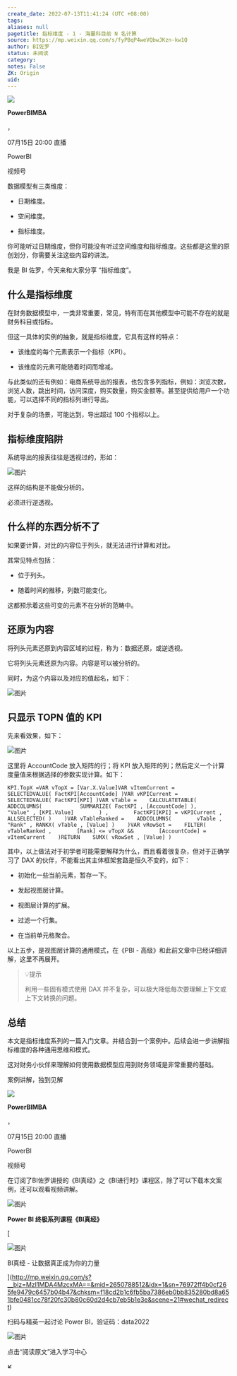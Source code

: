 ```yaml
---
create_date: 2022-07-13T11:41:24 (UTC +08:00)
tags: 
aliases: null
pagetitle: 指标维度 - 1 - 海量科目前 N 名计算
source: https://mp.weixin.qq.com/s/fyPBqP4weVQbwJKzn-kw1Q
author: BI佐罗
status: 未阅读
category: 
notes: False
ZK: Origin
uid: 
---
```


![](https://wx.qlogo.cn/finderhead/Q3auHgzwzM4Rz9mYvEFH2tuPTpv0svaghGlMxxNNbNjkwBJCRr1RFw/0)

**PowerBIMBA**

，

07月15日 20:00 直播

PowerBI

视频号

数据模型有三类维度：

-   日期维度。
    
-   空间维度。
    
-   指标维度。
    

你可能听过日期维度，但你可能没有听过空间维度和指标维度。这些都是这里的原创划分，你需要关注这些内容的讲法。

我是 BI 佐罗，今天来和大家分享 “指标维度”。

## 什么是指标维度

在财务数据模型中，一类非常重要，常见，特有而在其他模型中可能不存在的就是财务科目或指标。

但这一具体的实例的抽象，就是指标维度，它具有这样的特点：

-   该维度的每个元素表示一个指标（KPI）。
    
-   该维度的元素可能随着时间而增减。
    

与此类似的还有例如：电商系统导出的报表，也包含多列指标，例如：浏览次数，浏览人数，跳出时间，访问深度，购买数量，购买金额等。甚至提供给用户一个功能，可以选择不同的指标列进行导出。

对于复杂的场景，可能达到，导出超过 100 个指标以上。

## 指标维度陷阱

系统导出的报表往往是透视过的，形如：

![图片](https://mmbiz.qpic.cn/mmbiz_png/09hv4Xua0LNawlcSgJLOtuPnicAhzrRcFMTmnFUM70R8NQAvY9QIR6A9gic6E4PwyjpfBUUGyVP3wgJsMm7mrVBw/640?wx_fmt=png&wxfrom=5&wx_lazy=1&wx_co=1)

这样的结构是不能做分析的。

必须进行逆透视。

## 什么样的东西分析不了

如果要计算，对比的内容位于列头，就无法进行计算和对比。

其常见特点包括：

-   位于列头。
    
-   随着时间的推移，列数可能变化。
    

这都预示着这些可变的元素不在分析的范畴中。

## 还原为内容

将列头元素还原到内容区域的过程，称为：数据还原，或逆透视。

它将列头元素还原为内容。内容是可以被分析的。

同时，为这个内容以及对应的值起名，如下：

![图片](https://mmbiz.qpic.cn/mmbiz_png/09hv4Xua0LNawlcSgJLOtuPnicAhzrRcFbXj16wtCrIquibbAJ5tkOp9T8sqXXTDUWGAhRzRYXuTYlPov8fXxTAw/640?wx_fmt=png&wxfrom=5&wx_lazy=1&wx_co=1)

## 只显示 TOPN 值的 KPI

先来看效果，如下：

![图片](https://mmbiz.qpic.cn/mmbiz_png/09hv4Xua0LNawlcSgJLOtuPnicAhzrRcFEib8yuUicGNqEk4BwsDKBAG03VWwB0gia7xTfcLHicdvBzAVEiayRvlJyCA/640?wx_fmt=png&wxfrom=5&wx_lazy=1&wx_co=1)

这里将 AccountCode 放入矩阵的行；将 KPI 放入矩阵的列；然后定义一个计算度量值来根据选择的参数实现计算。如下：

```
KPI.TopX =VAR vTopX = [Var.X.Value]VAR vItemCurrent =    SELECTEDVALUE( FactKPI[AccountCode] )VAR vKPICurrent =    SELECTEDVALUE( FactKPI[KPI] )VAR vTable =    CALCULATETABLE(        ADDCOLUMNS(            SUMMARIZE( FactKPI , [AccountCode] ),            "Value" , [KPI.Value]        ) ,        FactKPI[KPI] = vKPICurrent ,        ALLSELECTED( )    )VAR vTableRanked =    ADDCOLUMNS(        vTable ,        "Rank" , RANKX( vTable , [Value] )    )VAR vRowSet =    FILTER( vTableRanked ,        [Rank] <= vTopX &&        [AccountCode] = vItemCurrent    )RETURN    SUMX( vRowSet , [Value] )
```

其中，以上做法对于初学者可能需要解释为什么，而且看着很复杂，但对于正确学习了 DAX 的伙伴，不能看出其主体框架套路是恒久不变的，如下：

-   初始化一些当前元素，暂存一下。
    
-   发起视图层计算。
    
-   视图层计算的扩展。
    
-   过滤一个行集。
    
-   在当前单元格聚合。
    

以上五步，是视图层计算的通用模式，在《PBI - 高级》和此前文章中已经详细讲解，这里不再展开。

> 💡提示
> 
> 利用一些固有模式使用 DAX 并不复杂，可以极大降低每次要理解上下文或上下文转换的问题。

## 总结

本文是指标维度系列的一篇入门文章。并结合到一个案例中。后续会进一步讲解指标维度的各种通用思维和模式。

这对财务小伙伴来理解如何使用数据模型应用到财务领域是非常重要的基础。

案例讲解，独到见解

![](https://wx.qlogo.cn/finderhead/Q3auHgzwzM4Rz9mYvEFH2tuPTpv0svaghGlMxxNNbNjkwBJCRr1RFw/0)

**PowerBIMBA**

，

07月15日 20:00 直播

PowerBI

视频号

在订阅了BI佐罗讲授的《BI真经》之《BI进行时》课程区，除了可以下载本文案例，还可以观看视频讲解。

![图片](https://mmbiz.qpic.cn/mmbiz_png/09hv4Xua0LNhia5Pc4XC1Um7IYgQhGEoEC1yK05ibUFoPBYpcoAMvibuZh2BZaibMzULeDwNfSeQ0KHRcDUdX3FzVA/640?wx_fmt=png&wxfrom=5&wx_lazy=1&wx_co=1)

**Power BI 终极系列课程《BI真经》**

[

![图片](https://mmbiz.qpic.cn/mmbiz_jpg/09hv4Xua0LNBM1lxlQYHJBicic4CvPoRGLqHgdTZOr8goNRh0asDXA48mRDzc9zxW4UMQiayHwgDmx7mlt4cQxtjg/640?wx_fmt=jpeg&wxfrom=5&wx_lazy=1&wx_co=1)

BI真经 - 让数据真正成为你的力量





](http://mp.weixin.qq.com/s?__biz=MzI1MDA4MzcxMA==&mid=2650788512&idx=1&sn=76972ff4b0cf265fe9479c6457b04b47&chksm=f18cd2b1c6fb5ba7386eb0bb835280bd8a651bfe0481cc78f20fc30b80c60d2d4cb7eb5b1e3e&scene=21#wechat_redirect)

扫码与精英一起讨论 Power BI，验证码：data2022

![图片](https://mmbiz.qpic.cn/mmbiz_png/09hv4Xua0LOiad5BOrdQTKpB733esKiaxZa53LXWIPlQicMjxntaRr3a2hnMmuibTib8QacXeiakucDr7lSNGkuV2MXw/640?wx_fmt=png&wxfrom=5&wx_lazy=1&wx_co=1)

点击“阅读原文”进入学习中心

**↙**
